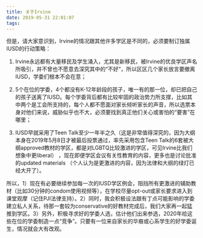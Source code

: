 ```yaml
---
title: 关于Irvine
date: 2019-05-31 22:01:07
tags:
---
```


但是，请大家意识到，Irvine的情况跟其他许多学区是不同的，必须要制订独属IUSD的行动策略：

1. Irvine永远都有大量移民及学生涌入，尤其是新移民，被Irvine的优良学区声名所吸引，并不曾也不愿意去深究其中的“不好”，所以区区几个家长放言要撤离IUSD，学委们根本不会在意；

2. 5个在位的学委，4个都没有K-12年龄段的孩子，唯一有的那一位，却已把自己的孩子送离了IUSD。每个学委背后都有比较牢固的政治势力所支撑，比如其中两个是工会所支持的，每个人都不愿面对家长倾听家长的声音，所以选票本身对他们来说，威胁似乎也不大，必须要找到真正他们关心或害怕的“要害”在哪里；

3. IUSD早就采用了Teen Talk至少一年半之久（这是非常值得深究的，因为大纲本身在2019年5月8日才被最后投票通过，率先采用包含Teen Talk的6套被大纲approved教材的学区，都是对LGBTQ比较激进的学区，可见Irvine比我们想象中更liberal） ，现在即便学区会议有关性教育的内容，更多也是讨论批准的updated materials （个人认为是更激进的内容，因为法律和大纲的绿灯已经大开了）。

所以，1）现在有必要继续参加每一次的IUSD学区例会，阻挡所有更激进的辅助教材（比如30分钟的condom使用视频等），在学校尽量opt-out或家长要求进入到课堂观摩（记住PJI法律支持）。2）同时，我会积极设法跟有丁点可能影响的学委建立私人关系，待那一套较为conservative的好教材完成后，我们大家再一起猛推到学区。3）另外，积极寻求好的学委人选，估计他们出来参选，2020年给这些在位的学委制造一点“竞争”。只要有一位来自家长的华裔或心系学生的好学委诞生，情况就会大有改观。